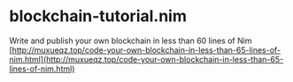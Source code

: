 # blockchain-tutorial.nim
Write and publish your own blockchain in less than 60 lines of Nim
[http://muxueqz.top/code-your-own-blockchain-in-less-than-65-lines-of-nim.html](http://muxueqz.top/code-your-own-blockchain-in-less-than-65-lines-of-nim.html)
